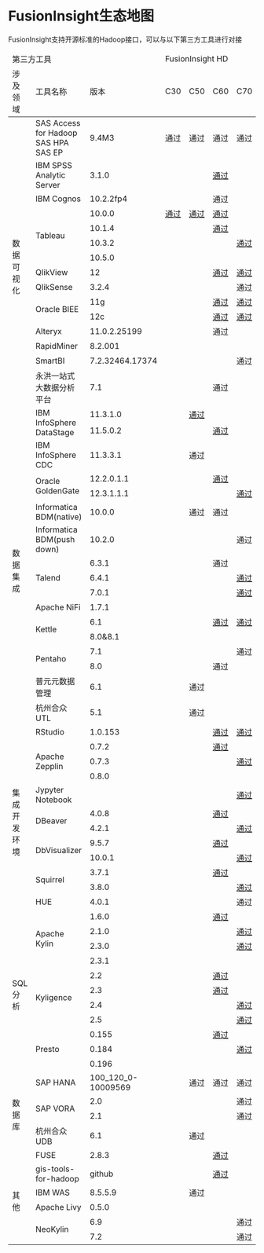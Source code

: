 ﻿<!-- ex_nonav -->

# FusionInsight生态地图

FusionInsight支持开源标准的Hadoop接口，可以与以下第三方工具进行对接

<table class="tg">
 <thead>
 <tr>
  <td colspan=3 >第三方工具</td>
  <td colspan=5 >FusionInsight
  HD</td>
 </tr>
 <tr>
  <td >涉及领域</td>
  <td >工具名称</td>
  <td >版本</td>
  <td >C30</td>
  <td >C50</td>
  <td >C60</td>
  <td >C70</td>
  <td >C80</td>
 </tr>
</thead>
 <tr>
  <td rowspan=15 ><i class="fa fa-bar-chart fa-2x" aria-hidden="true"></i><BR>数据可视化</td>
  <td >SAS Access for Hadoop<br>
    SAS HPA<br>
    SAS EP</td>
  <td >9.4M3</td>
  <td >通过</td>
  <td >通过</td>
  <td >通过</td>
  <td >通过</td>
  <td >&nbsp;</td>
 </tr>
 <tr>
  <td >IBM SPSS Analytic Server</td>
  <td >3.1.0</td>
  <td >&nbsp;</td>
  <td >&nbsp;</td>
  <td ><a
  href="https://www.ibm.com/support/knowledgecenter/SSWLVY_3.1.0/analytic_server_install_ddita/analytic_server/installation/fusioninsight_container.html">通过</a></td>
  <td >&nbsp;</td>
  <td >&nbsp;</td>
 </tr>
 <tr>
  <td >IBM Cognos</td>
  <td >10.2.2fp4</td>
  <td >&nbsp;</td>
  <td >&nbsp;</td>
  <td >通过</td>
  <td >&nbsp;</td>
  <td >&nbsp;</td>
 </tr>
 <tr>
  <td rowspan=4 >Tableau</td>
  <td >10.0.0</td>
  <td ><a
  href="Business_Intelligence/Using_Tableau_with_FusionInsight.md">通过</a></td>
  <td ><a
  href="Business_Intelligence/Using_Tableau_with_FusionInsight.md">通过</a></td>
  <td ><a
  href="Business_Intelligence/Using_Tableau_with_FusionInsight.md">通过</a></td>
  <td >&nbsp;</td>
  <td >&nbsp;</td>
 </tr>
 <tr>
  <td >10.1.4</td>
  <td >&nbsp;</td>
  <td >&nbsp;</td>
  <td class=xl7530391><a
  href="Business_Intelligence/Using_Tableau_with_FusionInsight.md">通过</a></td>
  <td >&nbsp;</td>
  <td >&nbsp;</td>
 </tr>
 <tr>
  <td >10.3.2</td>
  <td >&nbsp;</td>
  <td >&nbsp;</td>
  <td >&nbsp;</td>
  <td class=xl7530391><a
  href="Business_Intelligence/Using_Tableau_with_FusionInsight.md">通过</a></td>
  <td >&nbsp;</td>
 </tr>
 <tr>
  <td >10.5.0</td>
  <td >&nbsp;</td>
  <td >&nbsp;</td>
  <td >&nbsp;</td>
  <td >&nbsp;</td>
  <td class=xl7530391><a
  href="Business_Intelligence/Using_Tableau_with_FusionInsight.md">通过</a></td>
 </tr>
 <tr>
  <td >QlikView</td>
  <td >12</td>
  <td ><u
  style='visibility:hidden;mso-ignore:visibility'>&nbsp;</u></td>
  <td ><u
  style='visibility:hidden;mso-ignore:visibility'>&nbsp;</u></td>
  <td ><a
  href="Business_Intelligence/Using_QlikView_with_FusionInsight.md">通过</a></td>
  <td ><a
  href="Business_Intelligence/Using_QlikView_with_FusionInsight.md">通过</a></td>
  <td ><a
  href="Business_Intelligence/Using_QlikView_with_FusionInsight.md">通过</a></td>
 </tr>
 <tr>
  <td >QlikSense</td>
  <td >3.2.4</td>
  <td >&nbsp;</td>
  <td >&nbsp;</td>
  <td >&nbsp;</td>
  <td >通过</td>
  <td >&nbsp;</td>
 </tr>
 <tr>
  <td rowspan=2 >Oracle BIEE</td>
  <td >11g</td>
  <td >&nbsp;</td>
  <td >&nbsp;</td>
  <td ><a
  href="Business_Intelligence/Using_Oracle_BIEE_with_FusionInsight.md">通过</a></td>
  <td ><a
  href="Business_Intelligence/Using_Oracle_BIEE_with_FusionInsight.md">通过</a></td>
  <td >&nbsp;</td>
 </tr>
 <tr>
  <td >12c</td>
  <td >&nbsp;</td>
  <td >&nbsp;</td>
  <td ><a
  href="Business_Intelligence/Using_Oracle_BIEE_with_FusionInsight.md">通过</a></td>
  <td ><a
  href="Business_Intelligence/Using_Oracle_BIEE_with_FusionInsight.md">通过</a></td>
  <td >&nbsp;</td>
 </tr>
 <tr>
  <td >Alteryx</td>
  <td >11.0.2.25199</td>
  <td >&nbsp;</td>
  <td >&nbsp;</td>
  <td >通过</td>
  <td >&nbsp;</td>
  <td ><a
  href="Business_Intelligence/Using_Alteryx_with_FusionInsight.md">通过</a></td>
 </tr>
 <tr>
  <td >RapidMiner</td>
  <td >8.2.001</td>
  <td >&nbsp;</td>
  <td >&nbsp;</td>
  <td >&nbsp;</td>
  <td >&nbsp;</td>
  <td ><a
  href="Business_Intelligence/Using_RapidMiner_with_FusionInsight.md">通过</a></td>
 </tr>
 <tr>
  <td >SmartBI</td>
  <td >7.2.32464.17374</td>
  <td >&nbsp;</td>
  <td >&nbsp;</td>
  <td >&nbsp;</td>
  <td >通过</td>
  <td >&nbsp;</td>
 </tr>
 <tr>
  <td >永洪一站式大数据分析平台</td>
  <td >7.1</td>
  <td >&nbsp;</td>
  <td >&nbsp;</td>
  <td >通过</td>
  <td >&nbsp;</td>
  <td >&nbsp;</td>
 </tr>
 <tr>
  <td rowspan=17 ><i class="fa fa-cogs fa-2x" aria-hidden="true"></i><BR>数据集成</td>
  <td rowspan=2 >IBM InfoSphere DataStage</td>
  <td >11.3.1.0</td>
  <td >&nbsp;</td>
  <td ><a
  href="Data_Integration/Using_IBM_InfoSphere_DataStage_with_FusionInsight.md">通过</a></td>
  <td >&nbsp;</td>
  <td >&nbsp;</td>
  <td >&nbsp;</td>
 </tr>
 <tr>
  <td >11.5.0.2</td>
  <td >&nbsp;</td>
  <td >&nbsp;</td>
  <td ><a
  href="Data_Integration/Using_IBM_InfoSphere_DataStage_with_FusionInsight.md">通过</a></td>
  <td >&nbsp;</td>
  <td >&nbsp;</td>
 </tr>
 <tr>
  <td >IBM InfoSphere CDC</td>
  <td >11.3.3.1</td>
  <td >&nbsp;</td>
  <td >通过</td>
  <td >&nbsp;</td>
  <td >&nbsp;</td>
  <td >&nbsp;</td>
 </tr>
 <tr>
  <td rowspan=2 >Oracle GoldenGate</td>
  <td >12.2.0.1.1</td>
  <td >&nbsp;</td>
  <td >&nbsp;</td>
  <td ><a
  href="Data_Integration/Using_Oracle_GoldenGate_with_FusionInsight.md">通过</a></td>
  <td >&nbsp;</td>
  <td >&nbsp;</td>
 </tr>
 <tr>
  <td >12.3.1.1.1</td>
  <td >&nbsp;</td>
  <td >&nbsp;</td>
  <td >&nbsp;</td>
  <td ><a
  href="Data_Integration/Using_Oracle_GoldenGate_with_FusionInsight.md">通过</a></td>
  <td ><a
  href="Data_Integration/Using_Oracle_GoldenGate_with_FusionInsight.md">通过</a></td>
 </tr>
 <tr>
  <td >Informatica BDM(native)</td>
  <td >10.0.0</td>
  <td >&nbsp;</td>
  <td >通过</td>
  <td >通过</td>
  <td >&nbsp;</td>
  <td >&nbsp;</td>
 </tr>
 <tr>
  <td >Informatica BDM(push down)</td>
  <td >10.2.0</td>
  <td >&nbsp;</td>
  <td >&nbsp;</td>
  <td >&nbsp;</td>
  <td >通过</td>
  <td >&nbsp;</td>
 </tr>
 <tr>
  <td rowspan=3 >Talend</td>
  <td >6.3.1</td>
  <td >&nbsp;</td>
  <td >&nbsp;</td>
  <td >通过</td>
  <td >&nbsp;</td>
  <td >&nbsp;</td>
 </tr>
 <tr>
  <td >6.4.1</td>
  <td >&nbsp;</td>
  <td >&nbsp;</td>
  <td >&nbsp;</td>
  <td ><a
  href="Data_Integration/Using_Talend_with_FusionInsight.md">通过</a></td>
  <td ><a
  href="Data_Integration/Using_Talend_with_FusionInsight.md">通过</a></td>
 </tr>
 <tr>
  <td >7.0.1</td>
  <td >&nbsp;</td>
  <td >&nbsp;</td>
  <td >&nbsp;</td>
  <td ><a
  href="Data_Integration/Using_Talend_with_FusionInsight.md">通过</a></td>
  <td ><a
  href="Data_Integration/Using_Talend_with_FusionInsight.md">通过</a></td>
 </tr>
 <tr>
  <td >Apache
  NiFi</td>
  <td >1.7.1</td>
  <td >&nbsp;</td>
  <td >&nbsp;</td>
  <td >&nbsp;</td>
  <td ><u
  style='visibility:hidden;mso-ignore:visibility'>&nbsp;</u></td>
  <td ><a
  href="Data_Integration/Using_Nifi_1.7.1_with_FusionInsight_HD_C80spc200.md">通过</a></td>
 </tr>
 <tr>
  <td rowspan=2 >Kettle</td>
  <td >6.1</td>
  <td >&nbsp;</td>
  <td >&nbsp;</td>
  <td ><a
  href="Data_Integration/Using_Kettle_with_FusionInsight.md">通过</a></td>
  <td ><a
  href="Data_Integration/Using_Kettle_with_FusionInsight.md">通过</a></td>
  <td ><a
  href="Data_Integration/Using_Kettle_6.1_with_FusionInsight_HD_C60U10.md">通过</a></td>
 </tr>
 <tr>
  <td >8.0&amp;8.1</td>
  <td >&nbsp;</td>
  <td >&nbsp;</td>
  <td ><u
  style='visibility:hidden;mso-ignore:visibility'>&nbsp;</u></td>
  <td ><u
  style='visibility:hidden;mso-ignore:visibility'>&nbsp;</u></td>
  <td ><a
  href="Data_Integration/Using_Kettle_8.0&amp;8.1_with_FusionInsight_HD_C80SPC200.md">通过</a></td>
 </tr>
 <tr>
  <td rowspan=2 >Pentaho</td>
  <td >7.1</td>
  <td >&nbsp;</td>
  <td >&nbsp;</td>
  <td >&nbsp;</td>
  <td >通过</td>
  <td >&nbsp;</td>
 </tr>
 <tr>
  <td >8.0</td>
  <td >&nbsp;</td>
  <td >&nbsp;</td>
  <td >通过</td>
  <td >&nbsp;</td>
  <td >&nbsp;</td>
 </tr>
 <tr>
  <td >普元元数据管理</td>
  <td >6.1</td>
  <td >&nbsp;</td>
  <td >通过</td>
  <td >&nbsp;</td>
  <td >&nbsp;</td>
  <td >&nbsp;</td>
 </tr>
 <tr>
  <td >杭州合众UTL</td>
  <td >5.1</td>
  <td >&nbsp;</td>
  <td >通过</td>
  <td >&nbsp;</td>
  <td >&nbsp;</td>
  <td >&nbsp;</td>
 </tr>
 <tr>
  <td rowspan=12 ><i class="fa fa-code fa-2x" aria-hidden="true"></i><BR>集成开发环境</td>
  <td >RStudio</td>
  <td >1.0.153</td>
  <td >&nbsp;</td>
  <td >&nbsp;</td>
  <td ><a
  href="Integrated_Development_Environment/Using_RStudio_with_FusionInsight.md">通过</a></td>
  <td ><a
  href="Integrated_Development_Environment/Using_RStudio_with_FusionInsight.md">通过</a></td>
  <td >&nbsp;</td>
 </tr>
 <tr>
  <td rowspan=3 >Apache Zepplin</td>
  <td >0.7.2</td>
  <td >&nbsp;</td>
  <td >&nbsp;</td>
  <td ><a
  href="Integrated_Development_Environment/Using_Zeppelin_0.7.2_with_FusionInsight_HD_C60U20.md">通过</a></td>
  <td >&nbsp;</td>
  <td >&nbsp;</td>
 </tr>
 <tr>
  <td >0.7.3</td>
  <td >&nbsp;</td>
  <td >&nbsp;</td>
  <td >&nbsp;</td>
  <td ><a
  href="Integrated_Development_Environment/Using_Zeppelin_0.7.3_with_FusionInsight_HD_C70SPC100.md">通过</a></td>
  <td ><a
  href="Integrated_Development_Environment/Using_Zeppelin_0.7.3_with_FusionInsight_HD_C70SPC100.md">通过</a></td>
 </tr>
 <tr>
  <td >0.8.0</td>
  <td >&nbsp;</td>
  <td >&nbsp;</td>
  <td >&nbsp;</td>
  <td ><u
  style='visibility:hidden;mso-ignore:visibility'>&nbsp;</u></td>
  <td ><a
  href="Integrated_Development_Environment/Using_Zeppelin_0.8.0_with_FusionInsight_HD_C80SPC200.md">通过</a></td>
 </tr>
 <tr>
  <td >Jypyter Notebook</td>
  <td >&nbsp;</td>
  <td >&nbsp;</td>
  <td >&nbsp;</td>
  <td >&nbsp;</td>
  <td ><a
  href="Integrated_Development_Environment/Using_Jupyter_Notebook_with_FusionInsight.md">通过</a></td>
  <td >&nbsp;</td>
 </tr>
 <tr>
  <td rowspan=2 >DBeaver</td>
  <td >4.0.8</td>
  <td >&nbsp;</td>
  <td >&nbsp;</td>
  <td ><a
  href="Integrated_Development_Environment/Using_DBeaver_with_FusionInsight.md">通过</a></td>
  <td >&nbsp;</td>
  <td >&nbsp;</td>
 </tr>
 <tr>
  <td >4.2.1</td>
  <td >&nbsp;</td>
  <td >&nbsp;</td>
  <td >&nbsp;</td>
  <td ><a
  href="Integrated_Development_Environment/Using_DBeaver_with_FusionInsight.md">通过</a></td>
  <td >&nbsp;</td>
 </tr>
 <tr>
  <td rowspan=2 >DbVisualizer</td>
  <td >9.5.7</td>
  <td >&nbsp;</td>
  <td >&nbsp;</td>
  <td ><a
  href="Integrated_Development_Environment/Using_DbVisualizer_with_FusionInsight.md">通过</a></td>
  <td >&nbsp;</td>
  <td >&nbsp;</td>
 </tr>
 <tr>
  <td >10.0.1</td>
  <td >&nbsp;</td>
  <td >&nbsp;</td>
  <td >&nbsp;</td>
  <td ><a
  href="Integrated_Development_Environment/Using_DbVisualizer_with_FusionInsight.md">通过</a></td>
  <td >&nbsp;</td>
 </tr>
 <tr>
  <td rowspan=2 >Squirrel</td>
  <td >3.7.1</td>
  <td >&nbsp;</td>
  <td >&nbsp;</td>
  <td ><a
  href="Integrated_Development_Environment/Using_Squirrel_with_FusionInsight.md">通过</a></td>
  <td >&nbsp;</td>
  <td >&nbsp;</td>
 </tr>
 <tr>
  <td >3.8.0</td>
  <td >&nbsp;</td>
  <td >&nbsp;</td>
  <td >&nbsp;</td>
  <td ><a
  href="Integrated_Development_Environment/Using_Squirrel_with_FusionInsight.md">通过</a></td>
  <td >&nbsp;</td>
 </tr>
 <tr>
  <td >HUE</td>
  <td >4.0.1</td>
  <td >&nbsp;</td>
  <td >&nbsp;</td>
  <td >&nbsp;</td>
  <td >通过</td>
  <td >&nbsp;</td>
 </tr>
 <tr>
  <td rowspan=11 ><i class="fa fa-search fa-2x" aria-hidden="true"></i><BR>SQL分析</td>
  <td rowspan=4 >Apache Kylin</td>
  <td >1.6.0</td>
  <td >&nbsp;</td>
  <td >&nbsp;</td>
  <td ><a
  href="SQL_Analytics_Engine/Using_Kylin1.6.0_with_FusionInsight_HD_C60U20.md">通过</a></td>
  <td >&nbsp;</td>
  <td >&nbsp;</td>
 </tr>
 <tr>
  <td >2.1.0</td>
  <td >&nbsp;</td>
  <td >&nbsp;</td>
  <td >&nbsp;</td>
  <td ><a
  href="SQL_Analytics_Engine/Using_Kylin2.1.0_with_FusionInsight_HD_C70.md">通过</a></td>
  <td >&nbsp;</td>
 </tr>
 <tr>
  <td >2.3.0</td>
  <td >&nbsp;</td>
  <td >&nbsp;</td>
  <td >&nbsp;</td>
  <td ><a
  href="SQL_Analytics_Engine/Using_Kylin2.1.0_with_FusionInsight_HD_C70.md">通过</a></td>
  <td >&nbsp;</td>
 </tr>
 <tr>
  <td >2.3.1</td>
  <td >&nbsp;</td>
  <td >&nbsp;</td>
  <td >&nbsp;</td>
  <td ><u
  style='visibility:hidden;mso-ignore:visibility'>&nbsp;</u></td>
  <td ><a
  href="SQL_Analytics_Engine/Using_Kylin2.3.1_with_FusionInsight_HD_C80.md">通过</a></td>
 </tr>
 <tr>
  <td rowspan=4 >Kyligence</td>
  <td >2.2</td>
  <td >&nbsp;</td>
  <td >&nbsp;</td>
  <td ><a
  href="SQL_Analytics_Engine/Using_Kyligence_with_FusionInsight.md">通过</a></td>
  <td >&nbsp;</td>
  <td >&nbsp;</td>
 </tr>
 <tr>
  <td >2.3</td>
  <td >&nbsp;</td>
  <td >&nbsp;</td>
  <td ><a
  href="SQL_Analytics_Engine/Using_Kyligence_with_FusionInsight.md">通过</a></td>
  <td >&nbsp;</td>
  <td >&nbsp;</td>
 </tr>
 <tr>
  <td >2.4</td>
  <td >&nbsp;</td>
  <td >&nbsp;</td>
  <td >&nbsp;</td>
  <td ><a
  href="SQL_Analytics_Engine/Using_Kyligence_with_FusionInsight.md">通过</a></td>
  <td >&nbsp;</td>
 </tr>
 <tr>
  <td >2.5</td>
  <td >&nbsp;</td>
  <td >&nbsp;</td>
  <td >&nbsp;</td>
  <td ><a
  href="SQL_Analytics_Engine/Using_Kyligence_with_FusionInsight.md">通过</a></td>
  <td >&nbsp;</td>
 </tr>
 <tr>
  <td rowspan=3 >Presto</td>
  <td >0.155</td>
  <td >&nbsp;</td>
  <td >&nbsp;</td>
  <td ><a
  href="SQL_Analytics_Engine/Using_Presto0.155_with_FusionInsight_HD_C60U20.md">通过</a></td>
  <td >&nbsp;</td>
  <td >&nbsp;</td>
 </tr>
 <tr>
  <td >0.184</td>
  <td >&nbsp;</td>
  <td >&nbsp;</td>
  <td >&nbsp;</td>
  <td ><a
  href="SQL_Analytics_Engine/Using_Presto0.184_with_FusionInsight_HD_C70SPC100.md">通过</a></td>
  <td >&nbsp;</td>
 </tr>
 <tr>
  <td >0.196</td>
  <td >&nbsp;</td>
  <td >&nbsp;</td>
  <td >&nbsp;</td>
  <td >&nbsp;</td>
  <td ><a
  href="SQL_Analytics_Engine/Using_Presto0.184_with_FusionInsight_HD_C70SPC100.md">通过</a></td>
 </tr>
 <tr>
  <td rowspan=4 ><i class="fa fa-database fa-2x" aria-hidden="true"></i><BR>数据库</td>
  <td >SAP HANA</td>
  <td >100_120_0-10009569</td>
  <td >&nbsp;</td>
  <td >通过</td>
  <td >通过</td>
  <td >通过</td>
  <td >通过</td>
 </tr>
 <tr>
  <td rowspan=2 >SAP VORA</td>
  <td >2.0</td>
  <td >&nbsp;</td>
  <td >&nbsp;</td>
  <td >&nbsp;</td>
  <td >通过</td>
  <td >&nbsp;</td>
 </tr>
 <tr>
  <td >2.1</td>
  <td >&nbsp;</td>
  <td >&nbsp;</td>
  <td >&nbsp;</td>
  <td >通过</td>
  <td >&nbsp;</td>
 </tr>
 <tr>
  <td >杭州合众UDB</td>
  <td >6.1</td>
  <td >&nbsp;</td>
  <td >通过</td>
  <td >&nbsp;</td>
  <td >&nbsp;</td>
  <td >&nbsp;</td>
 </tr>
 <tr>
  <td rowspan=6 ><i class="fa fa-ellipsis-h fa-2x" aria-hidden="true"></i><BR>其他</td>
  <td >FUSE</td>
  <td >2.8.3</td>
  <td >&nbsp;</td>
  <td ><u
  style='visibility:hidden;mso-ignore:visibility'>&nbsp;</u></td>
  <td ><a
  href="Other/Using_FUSE_with_FusionInsight.md">通过</a></td>
  <td >&nbsp;</td>
  <td >&nbsp;</td>
 </tr>
 <tr>
  <td >gis-tools-for-hadoop</td>
  <td >github</td>
  <td >&nbsp;</td>
  <td ><u
  style='visibility:hidden;mso-ignore:visibility'>&nbsp;</u></td>
  <td ><a
  href="Other/Using_GIS_Tools_for_Hadoop_with_FusionInsight.md">通过</a></td>
  <td >&nbsp;</td>
  <td >&nbsp;</td>
 </tr>
 <tr>
  <td >IBM WAS</td>
  <td >8.5.5.9</td>
  <td >&nbsp;</td>
  <td >通过</td>
  <td >&nbsp;</td>
  <td >&nbsp;</td>
  <td >&nbsp;</td>
 </tr>
 <tr>
  <td >Apache Livy</td>
  <td >0.5.0</td>
  <td >&nbsp;</td>
  <td >&nbsp;</td>
  <td >&nbsp;</td>
  <td >&nbsp;</td>
  <td ><a
  href="Other/Using_Livy_with_FusionInsight.md">通过</a></td>
 </tr>
 <tr>
  <td rowspan=2 >NeoKylin</td>
  <td >6.9</td>
  <td >&nbsp;</td>
  <td >&nbsp;</td>
  <td >&nbsp;</td>
  <td >通过</td>
  <td >&nbsp;</td>
 </tr>
 <tr>
  <td >7.2</td>
  <td >&nbsp;</td>
  <td >&nbsp;</td>
  <td >&nbsp;</td>
  <td >通过</td>
  <td >&nbsp;</td>
 </tr>

</table>